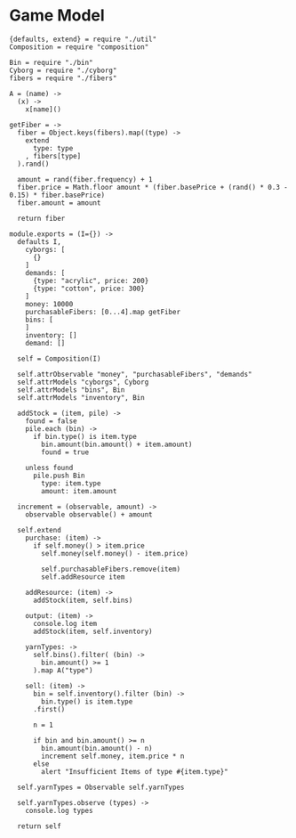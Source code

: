 Game Model
==========

    {defaults, extend} = require "./util"
    Composition = require "composition"

    Bin = require "./bin"
    Cyborg = require "./cyborg"
    fibers = require "./fibers"

    A = (name) ->
      (x) ->
        x[name]()

    getFiber = ->
      fiber = Object.keys(fibers).map((type) ->
        extend
          type: type
        , fibers[type]
      ).rand()

      amount = rand(fiber.frequency) + 1
      fiber.price = Math.floor amount * (fiber.basePrice + (rand() * 0.3 - 0.15) * fiber.basePrice)
      fiber.amount = amount

      return fiber

    module.exports = (I={}) ->
      defaults I,
        cyborgs: [
          {}
        ]
        demands: [
          {type: "acrylic", price: 200}
          {type: "cotton", price: 300}
        ]
        money: 10000
        purchasableFibers: [0...4].map getFiber
        bins: [
        ]
        inventory: []
        demand: []

      self = Composition(I)

      self.attrObservable "money", "purchasableFibers", "demands"
      self.attrModels "cyborgs", Cyborg
      self.attrModels "bins", Bin
      self.attrModels "inventory", Bin

      addStock = (item, pile) ->
        found = false
        pile.each (bin) ->
          if bin.type() is item.type
            bin.amount(bin.amount() + item.amount)
            found = true

        unless found
          pile.push Bin
            type: item.type
            amount: item.amount

      increment = (observable, amount) ->
        observable observable() + amount

      self.extend          
        purchase: (item) ->
          if self.money() > item.price
            self.money(self.money() - item.price)

            self.purchasableFibers.remove(item)
            self.addResource item

        addResource: (item) ->
          addStock(item, self.bins)

        output: (item) ->
          console.log item
          addStock(item, self.inventory)

        yarnTypes: ->
          self.bins().filter( (bin) ->
            bin.amount() >= 1
          ).map A("type")

        sell: (item) ->
          bin = self.inventory().filter (bin) ->
            bin.type() is item.type
          .first()

          n = 1

          if bin and bin.amount() >= n
            bin.amount(bin.amount() - n)
            increment self.money, item.price * n
          else
            alert "Insufficient Items of type #{item.type}"

      self.yarnTypes = Observable self.yarnTypes

      self.yarnTypes.observe (types) ->
        console.log types

      return self

